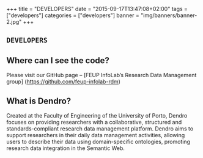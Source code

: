 +++
title = "DEVELOPERS"
date = "2015-09-17T13:47:08+02:00"
tags = ["developers"]
categories = ["developers"]
banner = "img/banners/banner-2.jpg"
+++

## `DEVELOPERS`

## Where can I see the code?

Please visit our GitHub page – [FEUP InfoLab’s Research Data Management group] (https://github.com/feup-infolab-rdm)

## What is Dendro?

Created at the Faculty of Engineering of the University of Porto, Dendro focuses on providing researchers with a collaborative, structured and standards-compliant research data management platform. Dendro aims to support researchers in their daily data management activities, allowing users to describe their data using domain-specific ontologies, promoting research data integration in the Semantic Web.